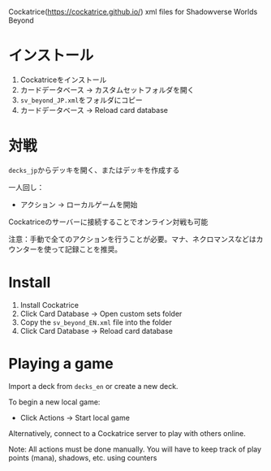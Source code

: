 Cockatrice(https://cockatrice.github.io/) xml files for Shadowverse Worlds Beyond

# インストール

1. Cockatriceをインストール
2. カードデータベース -> カスタムセットフォルダを開く
3. `sv_beyond_JP.xml`をフォルダにコピー
4. カードデータベース -> Reload card database

# 対戦

`decks_jp`からデッキを開く、またはデッキを作成する

一人回し：
- アクション -> ローカルゲームを開始

Cockatriceのサーバーに接続することでオンライン対戦も可能

注意：手動で全てのアクションを行うことが必要。マナ、ネクロマンスなどはカウンターを使って記録ことを推奨。

# Install

1. Install Cockatrice
2. Click Card Database -> Open custom sets folder
3. Copy the `sv_beyond_EN.xml` file into the folder
4. Click Card Database -> Reload card database

# Playing a game

Import a deck from `decks_en` or create a new deck.

To begin a new local game:
- Click Actions -> Start local game

Alternatively, connect to a Cockatrice server to play with others online.

Note: All actions must be done manually. You will have to keep track of play points (mana), shadows, etc. using counters

